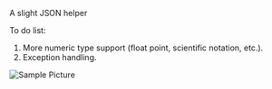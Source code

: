 A slight JSON helper

To do list:
1. More numeric type support (float point, scientific notation, etc.).
2. Exception handling.

![Sample Picture](https://wpn-zju.github.io/res/image/jsonhelper.png)